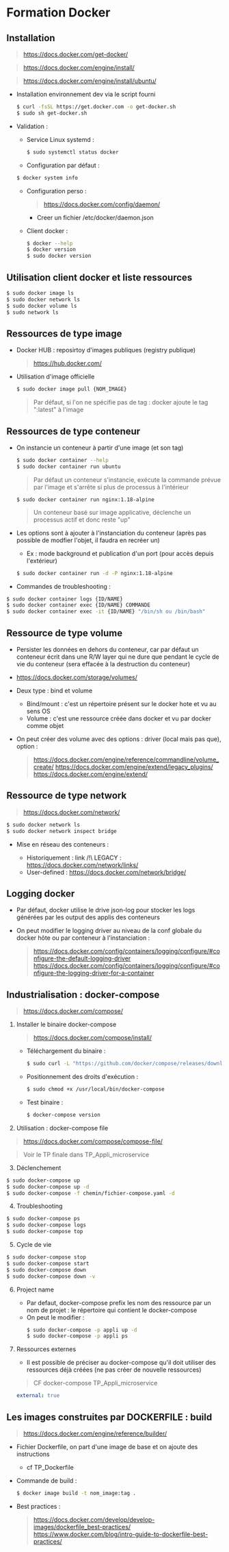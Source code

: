 # Formation Docker

## Installation

> https://docs.docker.com/get-docker/

> https://docs.docker.com/engine/install/

> https://docs.docker.com/engine/install/ubuntu/

- Installation environnement dev via le script fourni

   ```bash
   $ curl -fsSL https://get.docker.com -o get-docker.sh
   $ sudo sh get-docker.sh
   ```

- Validation :
  - Service Linux systemd : 
     ```bash
     $ sudo systemctl status docker
     ```

  - Configuration par défaut :
   ```bash
   $ docker system info
   ```

  - Configuration perso :
    > https://docs.docker.com/config/daemon/
    - Creer un fichier /etc/docker/daemon.json

  - Client docker :
    ```bash
    $ docker --help
    $ docker version
    $ sudo docker version
    ```

## Utilisation client docker et liste ressources

```bash
$ sudo docker image ls
$ sudo docker network ls
$ sudo docker volume ls
$ sudo network ls
```

## Ressources de type image 

- Docker HUB : reposirtoy d'images publiques (registry publique)

   > https://hub.docker.com/


- Utilisation d'image officielle

  ```bash
  $ sudo docker image pull {NOM_IMAGE}
  ```

  > Par défaut, si l'on ne spécifie pas de tag : docker ajoute le tag ":latest" à l'image

## Ressources de type conteneur

- On instancie un conteneur à partir d'une image (et son tag)

   ```bash
   $ sudo docker container --help
   $ sudo docker container run ubuntu
   ```

   > Par défaut un conteneur s'instancie, exécute la commande prévue par l'image et s'arrête si plus de processus à l'intérieur


   ```
   $ sudo docker container run nginx:1.18-alpine
   ```

   > Un conteneur basé sur image applicative, déclenche un processus actif et donc reste "up"


- Les options sont à ajouter à l'instanciation du conteneur (après pas possible de modfier l'objet, il faudra en recréer un)

    - Ex : mode background et publication d'un port (pour accès depuis l'extérieur)
    ```bash
    $ sudo docker container run -d -P nginx:1.18-alpine
    ```

- Commandes de troubleshooting :

```bash
$ sudo docker container logs {ID/NAME}
$ sudo docker container exec {ID/NAME} COMMANDE
$ sudo docker container exec -it {ID/NAME} "/bin/sh ou /bin/bash"
```


## Ressource de type volume

- Persister les données en dehors du conteneur, car par défaut un conteneur écrit dans une R/W layer qui ne dure que pendant le cycle de vie du conteneur (sera effacée à la destruction du conteneur)

- https://docs.docker.com/storage/volumes/

- Deux type : bind et volume

    - Bind/mount : c'est un répertoire présent sur le docker hote et vu au sens OS
    - Volume     : c'est une ressource créée dans docker et vu par docker comme objet


- On peut créer des volume avec des options : driver (local mais pas que), option :

   > https://docs.docker.com/engine/reference/commandline/volume_create/
   > https://docs.docker.com/engine/extend/legacy_plugins/
   > https://docs.docker.com/engine/extend/


## Ressource de type network

> https://docs.docker.com/network/

```bash
$ sudo docker network ls
$ sudo docker network inspect bridge
```

- Mise en réseau des conteneurs :

   - Historiquement : link /!\ LEGACY : https://docs.docker.com/network/links/
   - User-defined : https://docs.docker.com/network/bridge/


## Logging docker

- Par défaut, docker utilise le drive json-log pour stocker les logs générées par les output des applis des conteneurs

- On peut modifier le logging driver au niveau de la conf globale du docker hôte ou par conteneur à l'instanciation :

   > https://docs.docker.com/config/containers/logging/configure/#configure-the-default-logging-driver
   > https://docs.docker.com/config/containers/logging/configure/#configure-the-logging-driver-for-a-container



## Industrialisation : docker-compose

> https://docs.docker.com/compose/

1. Installer le binaire docker-compose

   > https://docs.docker.com/compose/install/

   - Téléchargement du binaire :

     ```bash
     $ sudo curl -L "https://github.com/docker/compose/releases/download/1.29.2/docker-compose-$(uname -s)-$(uname -m)" -o /usr/local/bin/docker-compose
     ```

   - Positionnement des droits d'exécution :

     ```bash
     $ sudo chmod +x /usr/local/bin/docker-compose
     ```

   - Test binaire :

     ```bash
     $ docker-compose version
     ```

2. Utilisation : docker-compose file

> https://docs.docker.com/compose/compose-file/

> Voir le TP finale dans TP_Appli_microservice


3. Déclenchement 

```bash
$ sudo docker-compose up
$ sudo docker-compose up -d
$ sudo docker-compose -f chemin/fichier-compose.yaml -d 
```

4. Troubleshooting

```bash
$ sudo docker-compose ps
$ sudo docker-compose logs
$ sudo docker-compose top
```

5. Cycle de vie 

```bash
$ sudo docker-compose stop
$ sudo docker-compose start
$ sudo docker-compose down
$ sudo docker-compose down -v
```

6. Project name

   - Par defaut, docker-compose prefix les nom des ressource par un nom de projet : le répertoire qui contient le docker-compose
   - On peut le modifier :
      ```bash
      $ sudo docker-compose -p appli up -d
      $ sudo docker-compose -p appli ps
      ```

7. Ressources externes

   - Il est possible de préciser au docker-compose qu'il doit utiliser des ressources déjà créées (ne pas créer de nouvelle ressources)

   > CF docker-compose TP_Appli_microservice
   
      ```yaml
      external: true
      ```


## Les images construites par DOCKERFILE : build

> https://docs.docker.com/engine/reference/builder/

- Fichier Dockerfile, on part d'une image de base et on ajoute des instructions
   - cf TP_Dockerfile

- Commande de build :

   ```bash
   $ docker image build -t nom_image:tag .
   ```

- Best practices :

   > https://docs.docker.com/develop/develop-images/dockerfile_best-practices/
   > https://www.docker.com/blog/intro-guide-to-dockerfile-best-practices/